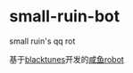 # small-ruin-bot
small ruin's qq rot

基于[blacktunes](https://github.com/blacktunes)开发的[咸鱼robot](https://github.com/blacktunes/xianyu-robot)
